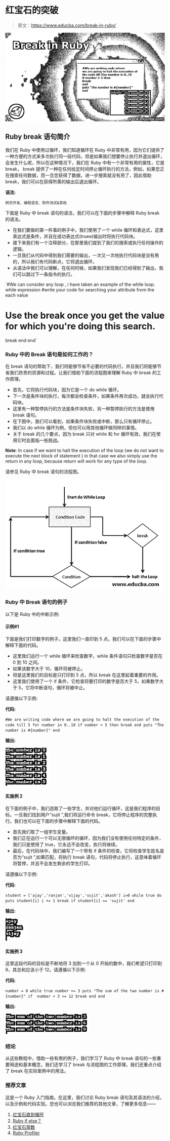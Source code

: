 # 红宝石的突破

> 原文：<https://www.educba.com/break-in-ruby/>

![Break in Ruby](img/7070b25a71ed5823c895f195421ba10e.png "Break in Ruby")



## Ruby break 语句简介

我们在 Ruby 中使用过循环，我们知道循环在 Ruby 中非常有用，因为它们提供了一种方便的方式来多次执行同一段代码，但是如果我们想要停止执行并退出循环，会发生什么呢，所以在这种情况下，我们在 Ruby 中有一个非常有用的属性，它是 break， break 提供了一种在任何给定时间停止循环执行的方法，例如，如果您正在搜索任何数据，而一旦您获得了数据，进一步搜索就没有用了，因此借助 break，我们可以在获得所需的输出后退出循环。

**语法:**

<small>网页开发、编程语言、软件测试&其他</small>

下面是 Ruby 中 break 语句的语法，我们可以在下面的步骤中解释 Ruby break 的语法。

*   在我们要做的第一件事的例子中，我们使用了一个 while 循环和表达式，这里表达式是条件，并且在成功表达式(truee)输出时将执行代码块。
*   接下来我们有一个注释部分，在那里我们提到了我们的搜索或执行任何操作的逻辑。
*   一旦我们从代码中得到我们需要的输出，一次又一次地执行代码块是没有用的，所以我们有代码断点，它将退出循环。
*   从语法中我们可以理解，在任何时候，如果我们发现我们已经得到了输出，我们可以跳过下一条指令的执行。

`#We can consider any loop , i have taken an example of the while loop.
while expression
#write your code for searching your attribute from the each value
# Use the break once you get the value for which you're doing this search.
break
end
end`

### Ruby 中的 Break 语句是如何工作的？

在 break 语句的帮助下，我们将能够节省不必要的代码执行，并且我们将能够节省我们昂贵的资源和过程。让我们借助下面的流程图来理解 Ruby 中 break 的工作原理。

*   首先，它将执行代码块，因为它是一个 do while 循环。
*   下一次是条件块的执行，每次都会检查条件，如果条件再次成功，就会执行代码块。
*   这里有一种暂停执行的方法是条件块失败，另一种暂停执行的方法是使用 break 语句。
*   在下图中，我们可以看到，如果条件块失败或中断，那么只有循环停止。
*   我们以 do while 循环为例，但也可以用其他循环做同样的事情。
*   关于 break 的几个要点，因为 break 只对 while 和 for 循环有效，我们在使用它时会面临一些挑战。

**Note**: In case if we want to halt the execution of the loop (we do not want to execute the next block of statement ) in that case we also simply use the return in any loop, because return will work for any type of the loop.

请参见 Ruby 中 break 语句的流程图。

![break statement in the Ruby](img/bdc8e05a2e892b39f6e0a7e1fd7e4365.png "break statement in the Ruby")



### Ruby 中 Break 语句的例子

以下是 Ruby 中的中断示例:

#### 示例#1

下面是我们打印数字的例子。这里我们一直印到 5 点。我们可以在下面的步骤中解释下面的代码。

*   这里我们运行一个 while 循环来检查数字，while 条件语句只检查数字是否在 0 到 10 之间。
*   如果该数字大于 10，循环将被停止。
*   但是这里我们的目标是只打印到 5 点，所以 break 在这里起着重要的作用。
*   这里我们使用了一个 if 条件，它检查将要打印的数字是否大于 5，如果数字大于 5，它将中断语句，循环将被中止。

请遵循以下示例:

**代码:**

`#We are writing code where we are going to halt the execution of the code till 5
for number in 0..10
if number > 5 then
break
end
puts "The number is #{number}"
end`

**输出:**

![Break in Ruby Example 1](img/a3ff3fa2fcf9d2bf7567a7d34eaade74.png "Break in Ruby Example 1")



#### 实施例 2

在下面的例子中，我们选取了一些学生，并对他们运行循环，这是我们程序的目标。一旦我们找到用户“sujit ”,我们将运行命令 break，它将停止程序的完整执行。我们也可以在下面的步骤中解释下面的代码。

*   首先我们取了一组学生变量。
*   我们正在运行一个可以无限循环的循环，因为我们没有使用任何特定的条件，我们只是使用了 true，它永远不会改变，执行将继续。
*   最后，在代码块中，我们编写了一个带有 if 条件的检查，它将检查学生姓名是否为“sujit ”,如果匹配，将执行 break 语句，代码将停止执行，这意味着循环将暂停，并且不会发生剩余的学生打印。

请遵循以下示例:

**代码:**

`student = ['ajay','ranjan','vijay','sujit','akash'] i=0
while true do
puts student[i] i += 1
break if student[i] == 'sujit'
end`

**输出:**

![Loop Example 2](img/5afb911131ed215ef8f5dc9f514460fc.png "Loop Example 2")



#### 实施例 3

这里这段代码的目标是不断地将 3 加到一个从 0 开始的数中，我们希望只打印到 9，其总和应该小于 12。请遵循以下示例:

**代码:**

`number = 0
while true
number += 3
puts "The sum of the two number is #{number}"
if  number + 3 >= 12
break
end
end`

**输出:**

![Break in Ruby Example 3](img/1aa30b98c09d0b422c36fa45a3af63c2.png "Break in Ruby Example 3")



### 结论

从这些教程中，借助一些有用的例子，我们学习了 Ruby 中 break 语句的一些重要用途和基本概念，我们还学习了 break 与流程图的工作原理，我们还重点介绍了 break 在实际案例中的用法。

### 推荐文章

这是一个 Ruby 入门指南。在这里，我们讨论 Ruby break 语句及其语法的介绍，以及示例和代码实现。您也可以浏览我们推荐的其他文章，了解更多信息——

1.  [红宝石直到循环](https://www.educba.com/ruby-until-loop/)
2.  [Ruby if else？](https://www.educba.com/ruby-if-else/)
3.  [红宝石常数](https://www.educba.com/ruby-constants/)
4.  [Ruby Profiler](https://www.educba.com/ruby-profiler/)





